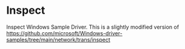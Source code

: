 # Inspect
Inspect Windows Sample Driver. This is a slightly modified version of https://github.com/microsoft/Windows-driver-samples/tree/main/network/trans/inspect
